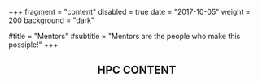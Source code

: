 +++
fragment = "content"
disabled = true
date = "2017-10-05"
weight = 200
background = "dark"

#title = "Mentors"
#subtitle = "Mentors are the people who make this  possiple!"
+++
<center><h2 style="padding-bottom: 20px;">HPC CONTENT</h2></center>


<center><iframe width="560" height="315" src="" frameborder="0" allow="accelerometer; autoplay; encrypted-media; gyroscope; picture-in-picture" allowfullscreen></iframe></center>
<center><h5></h5></center>
